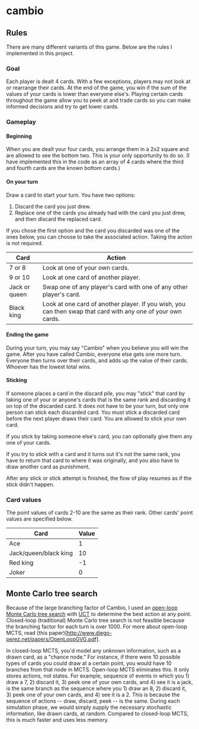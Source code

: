 # cambio

## Rules

There are many different variants of this game. Below are the rules I implemented in this project.

### Goal

Each player is dealt 4 cards. With a few exceptions, players may not look at or rearrange their cards. At the end of the game, you win if the sum of the values of your cards is lower than everyone else's. Playing certain cards throughout the game allow you to peek at and trade cards so you can make informed decisions and try to get lower cards.

### Gameplay

#### Beginning
When you are dealt your four cards, you arrange them in a 2x2 square and are allowed to see the bottom two. This is your only opportunity to do so. (I have implemented this in the code as an array of 4 cards where the third and fourth cards are the known bottom cards.)

#### On your turn
Draw a card to start your turn. You have two options:
1) Discard the card you just drew.
2) Replace one of the cards you already had with the card you just drew, and then discard the replaced card.

If you chose the first option and the card you discarded was one of the ones below, you can choose to take the associated action. Taking the action is not required.

| Card          | Action                                                                                                       |
|---------------|--------------------------------------------------------------------------------------------------------------|
| 7 or 8        | Look at one of your own cards.                                                                               |
| 9 or 10       | Look at one card of another player.                                                                          |
| Jack or queen | Swap one of any player's card with one of any other player's card.                                           |
| Black king    | Look at one card of another player. If you wish, you can then swap that card with any one of your own cards. |

#### Ending the game
During your turn, you may say "Cambio" when you believe you will win the game. After you have called Cambio, everyone else gets one more turn. Everyone then turns over their cards, and adds up the value of their cards. Whoever has the lowest total wins.

#### Sticking
If someone places a card in the discard pile, you may "stick" that card by taking one of your or anyone's cards that is the same rank and discarding it on top of the discarded card. It does not have to be your turn, but only one person can stick each discarded card. You must stick a discarded card before the next player draws their card. You are allowed to stick your own card.

If you stick by taking someone else's card, you can optionally give them any one of your cards.

If you try to stick with a card and it turns out it's not the same rank, you have to return that card to where it was originally, and you also have to draw another card as punishment.

After any stick or stick attempt is finished, the flow of play resumes as if the stick didn't happen.

### Card values
The point values of cards 2-10 are the same as their rank. Other cards' point values are specified below.

| Card                  | Value |
|-----------------------|-------|
| Ace                   | 1     |
| Jack/queen/black king | 10    |
| Red king              | -1    |
| Joker                 | 0     |

## Monte Carlo tree search
Because of the large branching factor of Cambio, I used an [open-loop Monte Carlo tree search](https://ai.stackexchange.com/questions/13867/mcts-for-non-deterministic-games-with-very-high-branching-factor-for-chance-node) with [UCT](https://en.wikipedia.org/wiki/Monte_Carlo_tree_search#Exploration_and_exploitation) to determine the best action at any point. Closed-loop (traditional) Monte Carlo tree search is not feasible because the branching factor for each turn is over 1000. For more about open-loop MCTS, read (this paper)[http://www.diego-perez.net/papers/OpenLoopGVG.pdf].

In closed-loop MCTS, you'd model any unknown information, such as a drawn card, as a "chance node." For instance, if there were 10 possible types of cards you could draw at a certain point, you would have 10 branches from that node in MCTS. Open-loop MCTS eliminates this. It only stores actions, not states. For example, sequence of events in which you 1) draw a 7, 2) discard it, 3) peek one of your own cards, and 4) see it is a jack, is the same branch as the sequence where you 1) draw an 8, 2) discard it, 3) peek one of your own cards, and 4) see it is a 2. This is because the sequence of actions -- draw, discard, peek -- is the same. During each simulation phase, we would simply supply the necessary stochastic information, like drawn cards, at random. Compared to closed-loop MCTS, this is much faster and uses less memory.